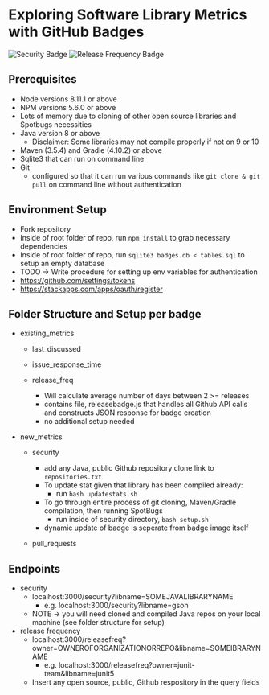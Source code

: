 # Exploring Software Library Metrics with GitHub Badges 
![Security Badge](https://img.shields.io/badge/dynamic/json.svg?label=FindSecBugs%20Result&url=http%3A%2F%2F74ce0b03.ngrok.io%2Fsecurity%3Flibname%3Dgson&query=numbugs&colorB=orange)
![Release Frequency Badge](https://img.shields.io/badge/dynamic/json.svg?label=Release%20Frequency&url=http%3A%2F%2F74ce0b03.ngrok.io%2Freleasefreq%3Fowner%3Dgoogle%26libname%3Dgson&query=numdays&colorB=blue)

## Prerequisites
* Node versions 8.11.1 or above
* NPM versions 5.6.0 or above
* Lots of memory due to cloning of other open source libraries and Spotbugs necessities 
* Java version 8 or above
	* Disclaimer: Some libraries may not compile properly if not on 9 or 10
* Maven (3.5.4) and Gradle (4.10.2) or above
* Sqlite3 that can run on command line
* Git 
	* configured so that it can run various commands like `git clone & git pull` on command line without authentication

## Environment Setup
* Fork repository
* Inside of root folder of repo, run `npm install` to grab necessary dependencies
* Inside of root folder of repo, run `sqlite3 badges.db < tables.sql` to setup an empty database 
* TODO -> Write procedure for setting up env variables for authentication
* https://github.com/settings/tokens
* https://stackapps.com/apps/oauth/register

## Folder Structure and Setup per badge
* existing_metrics
	* last_discussed

	* issue_response_time

	* release_freq
		* Will calculate average number of days between 2 >= releases
		* contains file, releasebadge.js that handles all Github API calls and constructs JSON response for badge creation
		* no additional setup needed

* new_metrics
	* security
		* add any Java, public Github repository clone link to `repositories.txt`
		* To update stat given that library has been compiled already:
			* run `bash updatestats.sh`
		* To go through entire process of git cloning, Maven/Gradle compilation, then running SpotBugs
			* run inside of security directory, `bash setup.sh`
		* dynamic update of badge is seperate from badge image itself
	
	* pull_requests


## Endpoints
* security
	* localhost:3000/security?libname=SOMEJAVALIBRARYNAME
		* e.g. localhost:3000/security?libname=gson
	* NOTE -> you will need cloned and compiled Java repos on your local machine (see folder structure for setup)
* release frequency
	* localhost:3000/releasefreq?owner=OWNEROFORGANIZATIONORREPO&libname=SOMEIBRARYNAME
		* e.g. localhost:3000/releasefreq?owner=junit-team&libname=junit5
	* Insert any open source, public, Github respository in the query fields

